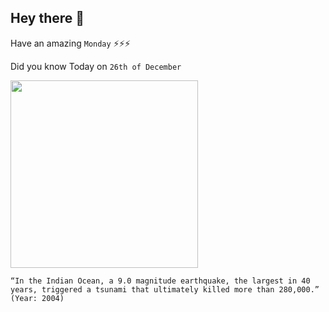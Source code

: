 ## Hey there 👋
Have an amazing `Monday` ⚡⚡⚡

Did you know Today on `26th of December`
 
 [<img src="https://9fc6ff.medialib.edu.glogster.com/jp59QZncN9GkgEny1uPF/media/77/77f640cb798ab779454b9e7a84f5eb6b6d310b0e/indian-ocean-tsunami.jpg" width="300" />](https://worldvision.org/disaster-relief-news-stories/2004-indian-ocean-earthquake-tsunami-facts) 
 ```
“In the Indian Ocean, a 9.0 magnitude earthquake, the largest in 40 years, triggered a tsunami that ultimately killed more than 280,000.” (Year: 2004)
```
